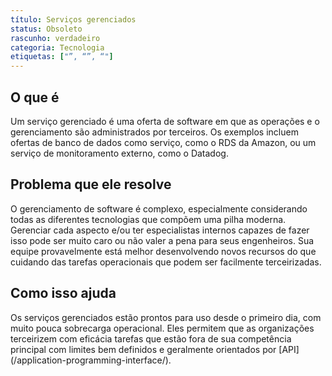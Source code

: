 ```yaml
---
título: Serviços gerenciados
status: Obsoleto
rascunho: verdadeiro
categoria: Tecnologia
etiquetas: ["”, “”, “"]
---
```


## O que é

Um serviço gerenciado é uma oferta de software em que as operações e o gerenciamento são administrados por terceiros. 
Os exemplos incluem ofertas de banco de dados como serviço, como o RDS da Amazon, ou um serviço de monitoramento externo, como o Datadog.

## Problema que ele resolve

O gerenciamento de software é complexo, especialmente considerando todas as diferentes tecnologias que compõem uma pilha moderna. 
Gerenciar cada aspecto e/ou ter especialistas internos capazes de fazer isso pode ser muito caro ou não valer a pena para seus engenheiros. 
Sua equipe provavelmente está melhor desenvolvendo novos recursos do que cuidando das tarefas operacionais que podem ser facilmente terceirizadas.

## Como isso ajuda

Os serviços gerenciados estão prontos para uso desde o primeiro dia, com muito pouca sobrecarga operacional. 
Eles permitem que as organizações terceirizem com eficácia tarefas que estão fora de sua competência principal 
com limites bem definidos e geralmente orientados por [API] (/application-programming-interface/).
